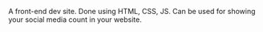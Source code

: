 A front-end dev site. Done using HTML, CSS, JS. Can be used for showing your social media count in your website.
